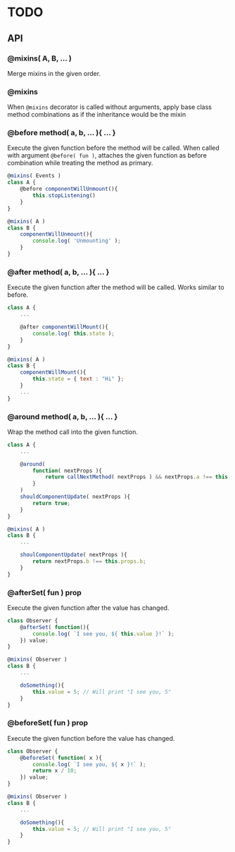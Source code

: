# TODO

## API

### @mixins( A, B, ... )

Merge mixins in the given order.

### @mixins

When `@mixins` decorator is called without arguments, apply base class method combinations as if the inheritance would be the mixin

### @before method( a, b, ... ){ ... }

Execute the given function before the method will be called.
When called with argument `@before( fun )`, attaches the given function as before combination while treating the method as primary.

```javascript
@mixins( Events )
class A {
    @before componentWillUnmount(){
        this.stopListening()
    }
}

@mixins( A )
class B {
    componentWillUnmount(){
        console.log( 'Unmounting' );
    }
}
```

### @after method( a, b, ... ){ ... }

Execute the given function after the method will be called. Works similar to before.

```javascript
class A {
    ...

    @after componentWillMount(){
        console.log( this.state );
    }
}

@mixins( A )
class B {
    componentWillMount(){
        this.state = { text : "Hi" };
    }
    ...
}
```

### @around method( a, b, ... ){ ... }

Wrap the method call into the given function.

```javascript
class A {
    ...

    @around(
        function( nextProps ){
            return callNextMethod( nextProps ) && nextProps.a !== this.props.a;
        }
    )
    shouldComponentUpdate( nextProps ){
        return true;
    }
}

@mixins( A )
class B {
    ...

    shoulComponentUpdate( nextProps ){
        return nextProps.b !== this.props.b;
    }
}
```

### @afterSet( fun ) prop

Execute the given function after the value has changed.

```javascript
class Observer {
    @afterSet( function(){
        console.log( `I see you, ${ this.value }!` );
    }) value;
}

@mixins( Observer )
class B {
    ...

    doSomething(){
        this.value = 5; // Will print "I see you, 5"
    }
}
```

### @beforeSet( fun ) prop

Execute the given function before the value has changed.

```javascript
class Observer {
    @beforeSet( function( x ){
        console.log( `I see you, ${ x }!` );
        return x / 10;
    }) value;
}

@mixins( Observer )
class B {
    ...

    doSomething(){
        this.value = 5; // Will print "I see you, 5"
    }
}
```